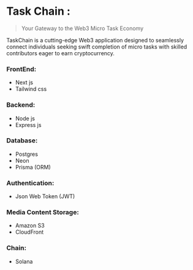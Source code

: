 # Task Chain : 
> Your Gateway to the Web3 Micro Task Economy

TaskChain is a cutting-edge Web3 application designed to seamlessly connect individuals seeking swift completion of micro tasks with skilled contributors eager to earn cryptocurrency.

### FrontEnd: 
- Next js
- Tailwind css

### Backend:
- Node js
- Express js

### Database:
- Postgres
- Neon
- Prisma (ORM)

### Authentication:
- Json Web Token (JWT)

### Media Content Storage:
- Amazon S3
- CloudFront

### Chain:
- Solana